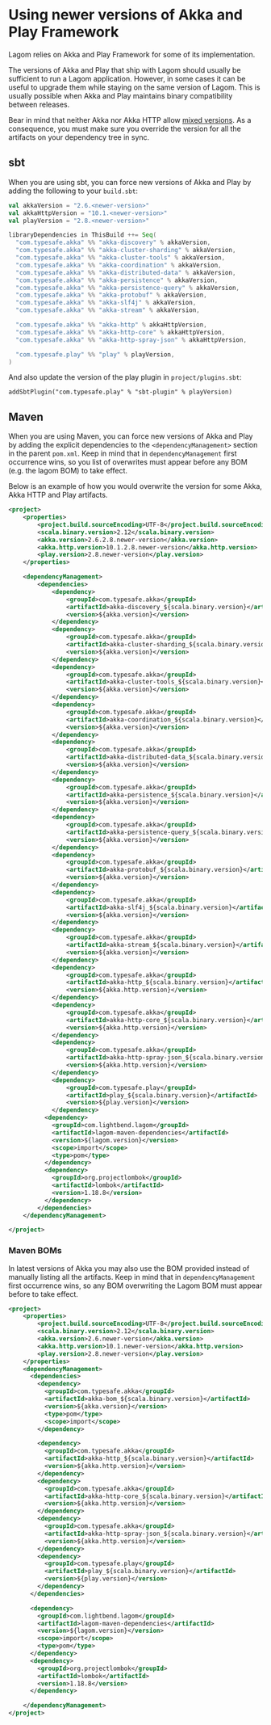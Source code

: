 # Using newer versions of Akka and Play Framework

Lagom relies on Akka and Play Framework for some of its implementation.

The versions of Akka and Play that ship with Lagom should usually be sufficient to run a Lagom application. However, in some cases it can be useful to upgrade them while staying on the same version of Lagom. This is usually possible when Akka and Play maintains binary compatibility between releases.

Bear in mind that neither Akka nor Akka HTTP allow [mixed versions](https://doc.akka.io/docs/akka/current/common/binary-compatibility-rules.html#mixed-versioning-is-not-allowed). As a consequence, you must make sure you override the version for all the artifacts on your dependency tree in sync.

## sbt

When you are using sbt, you can force new versions of Akka and Play by adding the following to your `build.sbt`:

```scala
val akkaVersion = "2.6.<newer-version>"
val akkaHttpVersion = "10.1.<newer-version>"
val playVersion = "2.8.<newer-version>"

libraryDependencies in ThisBuild ++= Seq(
  "com.typesafe.akka" %% "akka-discovery" % akkaVersion,
  "com.typesafe.akka" %% "akka-cluster-sharding" % akkaVersion,
  "com.typesafe.akka" %% "akka-cluster-tools" % akkaVersion,
  "com.typesafe.akka" %% "akka-coordination" % akkaVersion,
  "com.typesafe.akka" %% "akka-distributed-data" % akkaVersion,
  "com.typesafe.akka" %% "akka-persistence" % akkaVersion,
  "com.typesafe.akka" %% "akka-persistence-query" % akkaVersion,
  "com.typesafe.akka" %% "akka-protobuf" % akkaVersion,
  "com.typesafe.akka" %% "akka-slf4j" % akkaVersion,
  "com.typesafe.akka" %% "akka-stream" % akkaVersion,

  "com.typesafe.akka" %% "akka-http" % akkaHttpVersion,
  "com.typesafe.akka" %% "akka-http-core" % akkaHttpVersion,
  "com.typesafe.akka" %% "akka-http-spray-json" % akkaHttpVersion,

  "com.typesafe.play" %% "play" % playVersion,
)
```

And also update the version of the play plugin in `project/plugins.sbt`:

```
addSbtPlugin("com.typesafe.play" % "sbt-plugin" % playVersion)
```

## Maven

When you are using Maven, you can force new versions of Akka and Play by adding the explicit dependencies to the `<dependencyManagement>` section in the parent `pom.xml`. Keep in mind that in `dependencyManagement` first occurrence wins, so you list of overwrites must appear before any BOM (e.g. the lagom BOM) to take effect.

Below is an example of how you would overwrite the version for some Akka, Akka HTTP and Play artifacts.

```xml
<project>
    <properties>
        <project.build.sourceEncoding>UTF-8</project.build.sourceEncoding>
        <scala.binary.version>2.12</scala.binary.version>
        <akka.version>2.6.2.8.newer-version</akka.version>
        <akka.http.version>10.1.2.8.newer-version</akka.http.version>
        <play.version>2.8.newer-version</play.version>
    </properties>

    <dependencyManagement>
        <dependencies>
            <dependency>
                <groupId>com.typesafe.akka</groupId>
                <artifactId>akka-discovery_${scala.binary.version}</artifactId>
                <version>${akka.version}</version>
            </dependency>
            <dependency>
                <groupId>com.typesafe.akka</groupId>
                <artifactId>akka-cluster-sharding_${scala.binary.version}</artifactId>
                <version>${akka.version}</version>
            </dependency>
            <dependency>
                <groupId>com.typesafe.akka</groupId>
                <artifactId>akka-cluster-tools_${scala.binary.version}</artifactId>
                <version>${akka.version}</version>
            </dependency>
            <dependency>
                <groupId>com.typesafe.akka</groupId>
                <artifactId>akka-coordination_${scala.binary.version}</artifactId>
                <version>${akka.version}</version>
            </dependency>
            <dependency>
                <groupId>com.typesafe.akka</groupId>
                <artifactId>akka-distributed-data_${scala.binary.version}</artifactId>
                <version>${akka.version}</version>
            </dependency>
            <dependency>
                <groupId>com.typesafe.akka</groupId>
                <artifactId>akka-persistence_${scala.binary.version}</artifactId>
                <version>${akka.version}</version>
            </dependency>
            <dependency>
                <groupId>com.typesafe.akka</groupId>
                <artifactId>akka-persistence-query_${scala.binary.version}</artifactId>
                <version>${akka.version}</version>
            </dependency>
            <dependency>
                <groupId>com.typesafe.akka</groupId>
                <artifactId>akka-protobuf_${scala.binary.version}</artifactId>
                <version>${akka.version}</version>
            </dependency>
            <dependency>
                <groupId>com.typesafe.akka</groupId>
                <artifactId>akka-slf4j_${scala.binary.version}</artifactId>
                <version>${akka.version}</version>
            </dependency>
            <dependency>
                <groupId>com.typesafe.akka</groupId>
                <artifactId>akka-stream_${scala.binary.version}</artifactId>
                <version>${akka.version}</version>
            </dependency>
            <dependency>
                <groupId>com.typesafe.akka</groupId>
                <artifactId>akka-http_${scala.binary.version}</artifactId>
                <version>${akka.http.version}</version>
            </dependency>
            <dependency>
                <groupId>com.typesafe.akka</groupId>
                <artifactId>akka-http-core_${scala.binary.version}</artifactId>
                <version>${akka.http.version}</version>
            </dependency>
            <dependency>
                <groupId>com.typesafe.akka</groupId>
                <artifactId>akka-http-spray-json_${scala.binary.version}</artifactId>
                <version>${akka.http.version}</version>
            </dependency>
            <dependency>
                <groupId>com.typesafe.play</groupId>
                <artifactId>play_${scala.binary.version}</artifactId>
                <version>${play.version}</version>
            </dependency>
          <dependency>
            <groupId>com.lightbend.lagom</groupId>
            <artifactId>lagom-maven-dependencies</artifactId>
            <version>${lagom.version}</version>
            <scope>import</scope>
            <type>pom</type>
          </dependency>
          <dependency>
            <groupId>org.projectlombok</groupId>
            <artifactId>lombok</artifactId>
            <version>1.18.8</version>
          </dependency>
        </dependencies>
    </dependencyManagement>

</project>
```

### Maven BOMs

In latest versions of Akka you may also use the BOM provided instead of manually listing all the artifacts.  Keep in mind that in `dependencyManagement` first occurrence wins, so any BOM overwriting the Lagom BOM must appear before to take effect.

```xml
<project>
    <properties>
        <project.build.sourceEncoding>UTF-8</project.build.sourceEncoding>
        <scala.binary.version>2.12</scala.binary.version>
        <akka.version>2.6.newer-version</akka.version>
        <akka.http.version>10.1.newer-version</akka.http.version>
        <play.version>2.8.newer-version</play.version>
    </properties>
    <dependencyManagement>
      <dependencies>
        <dependency>
          <groupId>com.typesafe.akka</groupId>
          <artifactId>akka-bom_${scala.binary.version}</artifactId>
          <version>${akka.version}</version>
          <type>pom</type>
          <scope>import</scope>
        </dependency>

        <dependency>
          <groupId>com.typesafe.akka</groupId>
          <artifactId>akka-http_${scala.binary.version}</artifactId>
          <version>${akka.http.version}</version>
        </dependency>
        <dependency>
          <groupId>com.typesafe.akka</groupId>
          <artifactId>akka-http-core_${scala.binary.version}</artifactId>
          <version>${akka.http.version}</version>
        </dependency>
        <dependency>
          <groupId>com.typesafe.akka</groupId>
          <artifactId>akka-http-spray-json_${scala.binary.version}</artifactId>
          <version>${akka.http.version}</version>
        </dependency>
        <dependency>
          <groupId>com.typesafe.play</groupId>
          <artifactId>play_${scala.binary.version}</artifactId>
          <version>${play.version}</version>
        </dependency>
      </dependencies>

      <dependency>
        <groupId>com.lightbend.lagom</groupId>
        <artifactId>lagom-maven-dependencies</artifactId>
        <version>${lagom.version}</version>
        <scope>import</scope>
        <type>pom</type>
      </dependency>
      <dependency>
        <groupId>org.projectlombok</groupId>
        <artifactId>lombok</artifactId>
        <version>1.18.8</version>
      </dependency>

    </dependencyManagement>
</project>
```
